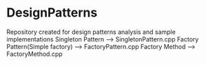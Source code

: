 # DesignPatterns
Repository created for design patterns analysis and sample implementations
Singleton Pattern               --> SingletonPattern.cpp
Factory Pattern(Simple factory) --> FactoryPattern.cpp
Factory Method                  --> FactoryMethod.cpp

